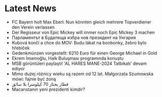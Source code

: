 # Latest News
-  FC Bayern holt Max Eberl: Nun könnten gleich mehrere Topverdiener den Verein verlassen
-  Der Regisseur von Epic Mickey will immer noch Epic Mickey 3 machen
-  Парламентът в Будапеща избра нов президент на Унгария
-  Kubová končí a chce do MOV: Budu lákat na bonbonky, žebro bylo hřebíček
-  Gedenkmünzen vorgestellt: 6210 Euro für einen George Michael in Gold
-  Ekrem İmamoğlu, Halk Buluşması programında konuştu
-  MSB görüntüleri paylaştı! 'AL HARES MANE-2024 Tatbikatı' devam ediyor
-  Mimo dużej różnicy wieku są razem od 12 lat. Małgorzata Szumowska mówi: fajnie być żoną
-  قطار يجتاز 70 كيلومترا بلا سائق
-  Macarıstanın yeni prezidenti kimdir?

